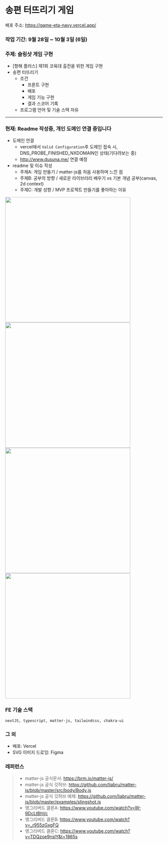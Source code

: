 # 송편 터뜨리기 게임 

배포 주소: https://game-eta-navy.vercel.app/

### 작업 기간: 9월 28일 ~ 10월 3일 (6일)

### 주제: 슬링샷 게임 구현
- [항해 플러스] 제1회 코육대 출전을 위한 게임 구현
- 송편 터뜨리기
  - 조건
    - 프론트 구현
    - 배포
    - 게임 기능 구현
    - 결과 스코어 기록
  - 프로그램 언어 및 기술 스택 자유

---

### 현재: Readme 작성중, 개인 도메인 연결 중입니다
- 도메인 연결
  - vercel에서 `Valid Configuration`후 도메인 접속 시, DNS_PROBE_FINISHED_NXDOMAIN인 상태(기다려보는 중)
  - http://www.dusuna.me/ 연결 예정 
- readme 및 이슈 작성
  - 주제A: 게임 만들기 / matter-js를 처음 사용하며 느낀 점
  - 주제B: 공부의 방향 / 새로운 라이브러리 배우기 vs 기본 개념 공부(canvas, 2d context)
  - 주제C: 개발 성향 / MVP 프로젝트 만들기를 좋아하는 이유 

<img src="https://github.com/dusunax/game/assets/94776135/48f30777-d4d4-489b-ac75-c856b97a2f57" width="400px" />
<img src="https://github.com/dusunax/game/assets/94776135/ae2941d4-9f06-40c9-a815-5601336a4798" width="400px" />
<img src="https://github.com/dusunax/game/assets/94776135/6b4354a8-fbb1-4ec4-967f-a2d55856803f" width="400px" />
<img src="https://github.com/dusunax/game/assets/94776135/1de92656-2a06-4952-98d6-c3661d7c341c" width="400px" />

### FE 기술 스택
```
nextJS, typescript, matter-js, tailwindcss, chakra-ui
```

### 그 외
- 배포: Vercel
- SVG 이미지 드로잉: Figma

### 레퍼런스
> - matter-js 공식문서: https://brm.io/matter-js/
> - matter-js 공식 깃허브: https://github.com/liabru/matter-js/blob/master/src/body/Body.js
> - matter-js 공식 깃허브 예제: https://github.com/liabru/matter-js/blob/master/examples/slingshot.js
> - 앵그리버드 클론A: https://www.youtube.com/watch?v=W-9DcLtBhVc
> - 앵그리버드 클론B: https://www.youtube.com/watch?v=_r955zGxgFQ
> - 앵그리버드 클론C: https://www.youtube.com/watch?v=TDQzoe9nslY&t=1865s
